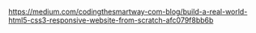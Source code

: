 https://medium.com/codingthesmartway-com-blog/build-a-real-world-html5-css3-responsive-website-from-scratch-afc079f8bb6b
